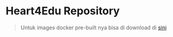 # Heart4Edu Repository

> Untuk images docker pre-built nya bisa di download di [sini](https://drive.google.com/file/d/1cl_Cx3r5tTdZ79__5b2612Du77EMtXfh/view?usp=sharing)